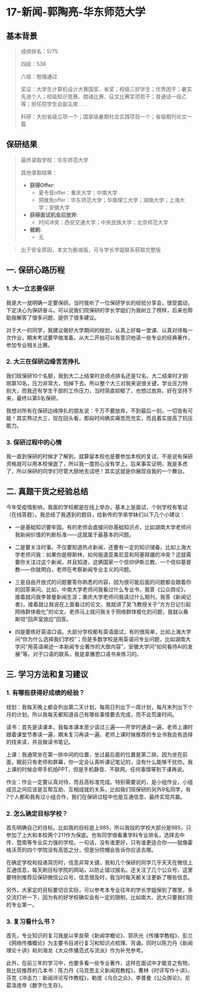 # 17-新闻-郭陶亮-华东师范大学  

## 基本背景

> 成绩排名：5/75
>
> 四级：536
>
> 六级：勉强通过
>
> 奖证：大学生计算机设计大赛国奖、省奖；校级三好学生；优秀团干；暑实先进个人；校级知识竞赛、朗诵比赛、征文比赛奖项若干；普通话一级乙等；担任院学生会副主席 . . .
>
> 科研：大创省级立项一个；国家级暑期社会实践项目一个；省级期刊论文一篇

## 保研结果

> 最终录取学校：华东师范大学
>
> 其他录取结果：
>
> * **获得Offer:**
>   * 夏令营offer：重庆大学；中南大学
>   * 预推免offer：华东师范大学；华南理工大学；湖南大学；上海大学；安徽大学
> * **获得面试机会后放弃:**
>   * 时间冲突：西安交通大学；中央民族大学；北京师范大学
> * **被刷**:
>   * 无

> 出于安全原因，本文为删减版，可与学长学姐联系获取完整版

## 一. 保研心路历程

### 1. 大一立志要保研

我是大一就明确一定要保研。当时我听了一位保研学长的经验分享会，很受震动，下定决心为保研奋斗。可以说我们院保研的学长学姐们为我树立了榜样，后来也帮助我解答了很多问题、提供了很多建议。

对于大一的同学，我建议做好大学期间的规划，认真上好每一堂课、认真对待每一次作业，期末考试要早做准备。从大二开始可以有意识地读一些专业的经典著作，参加专业相关比赛。

### 2. 大三在保研边缘苦苦挣扎

我们班保研10个名额，我到大二上结束时总绩点排名还是12名，大二结束时才刚刚第10名，压力非常大，怕掉下去。所以整个大三对我来说很关键，学业压力特别大，而我还有学生干部的工作压力，当时简直抑郁了，也想过放弃。好在坚持下来，最终以第5名保研。

我想对所有在保研边缘挣扎的朋友说：千万不要放弃，不到最后一刻，一切皆有可能！其实熬过大三，现在回头看，那段时间确实痛苦而充实，而且着实提高了抗压能力。

### 3. 保研过程中的心情

我一直到保研的时候才了解到，就算留本校也是要参加本校的复试，不是说有保研资格就可以用本校保底了，所以我一度担心没有学上。后来事实证明，我是多虑了，所以保研的同学们尽管大胆地去试吧！其实这就是你展现自我的一个舞台。

## 二. 真题干货之经验总结

今年受疫情影响，我面的学校都是在线上举办，基本上是面试，个别学校有笔试（在线答题）。我总结了我遇到的题目，给新传的学弟学妹们以下几个小建议：

* 一是基础知识要牢固。有的老师会直接问你基础知识点，比如湖南大学老师问我新闻价值的判断标准——这就属于最基本的问题。

* 二是要关注时事。不仅要知道热点新闻，还要有一定的知识储备。比如上海大学老师问我：如果你是穆斯林，如何报道亚美尼亚和阿塞拜疆的冲突？这就需要你关注过这个新闻，并且知道，这俩国家一个信仰伊斯兰教、一个信仰基督教——你就明白，老师在考察新闻专业主义的问题。

* 三是自由开放式的问题要答你熟悉的内容，因为很可能后面的问题都会跟着你的回答来问。比如，中南大学老师问我看过什么专业书，我答《公众舆论》，接着就问我李普曼新闻生涯；重庆大学老师问我读过什么期刊，我答《新闻记者》，接着就让我说在上面看过的论文，我就讲了吴飞教授关于“方方日记引起网络群体极化”的论文，老师马上就问我关于网络群体极化的问题，我就以桑斯坦“回声室效应”回答。

* 四是要练好英语口语。大部分学校都有英语面试，有的很简单，比如上海大学问“你为什么选择我们学校”；但是多数学校是用英语问专业问题，比如湖南大学问“用英语阐述一本新闻专业著作的大致内容”，安徽大学问“如何看待AI的发展”等。对于口语的联系，我是拿雅思口语书来练习的。

## 三. 学习方法和复习建议

### 1. 有哪些获得好成绩的经验？

规划：我每天晚上都会列出第二天计划，每周日列出下一周计划，每月末列出下个月的计划。所以我每天都知道自己有哪些事情要去完成，而不会荒废时间。

读书：首先是读课本，我每本课本至少读过三遍——开学时通读一遍，老师上课时跟着课堂节奏读一遍，期末复习再读一遍。老师上课时候推荐的专业书我会有选择的找来读，并且做读书笔记。

上课：我通常坐在第一排中间的位置，坐过最后面的位置是第二排。因为坐在前面，眼前只有老师和屏幕，你一定会认真听课记笔记的，没有什么能够干扰你。我上课的时候会带手机拍PPT，但是手机静音、不联网，任何事情等到下课再说。

作业：作业一定要认真对待，而且高标准完成。特别需要说的，是小组作业，小组成员之间应该是互帮互助、互相成就的关系，比如我们班保研的另外9名同学，有7个人都和我有过小组合作，我们在保研过程中也是互通信息，最终实现共赢。

### 2. 怎么确定目标学校？

首先明确自己的目标。比如我的目标是上985，所以我投的学校大部分是985，只参加了上大和本校两个211作为保底。也有同学很看重学科专业排名，选择去中传、暨南等专业实力强的学校。一句话，没有谁更好，只有谁更适合你——就像霍格沃茨的四个学院没有高低之分，但是分院帽会告诉你应该去哪。

在确定学校和投递简历时，信息非常关键。我和几个保研的同学几乎天天在微信上互通信息，每天刷目标学院的网站，以防止错过报名。还关注了几个公众号，这里要特别推荐后保研微信公众号，信息很及时，我当时每天都关注更新了哪些信息。

另外，大家定的目标要切合实际，可以参考本专业往年的学长学姐保到了哪里，多交流打听一下，因为有的好学校确实会有一定的限制，比如南大、武大只要我们院的专业第一。

### 3. 复习看什么书？

首先，专业知识的复习我是以李良荣《新闻学概论》、郭庆光《传播学教程》、彭兰《网络传播概论》为主要书目进行复习和知识点梳理、背诵。同时以陈力丹《新闻理论十讲》和刘海龙《大众传播范式与流派》作为补充参考。

此外，在前三年的学习中，也要多看一些专业著作，这样在面试中才能言之有物，我比较推荐的几本书：陈力丹《马克思主义新闻观教程》，曹林《时评写作十讲》，芬克《冲击力：新闻评论写作教程》，勒庞《乌合之众》，李普曼《公众舆论》，尼葛洛庞帝《数字化生存》。